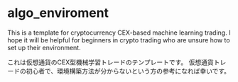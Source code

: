 # algo_enviroment
This is a template for cryptocurrency CEX-based machine learning trading.   I hope it will be helpful for beginners in crypto trading who are unsure how to set up their environment.

これは仮想通貨のCEX型機械学習トレードのテンプレートです。
仮想通貨トレードの初心者で、環境構築方法が分からないという方の参考になれば幸いです。
